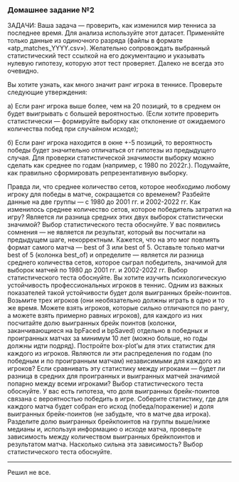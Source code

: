 ### Домашнее задание №2

ЗАДАЧИ:
Ваша задача — проверить, как изменился мир тенниса за последнее время. Для анализа используйте этот датасет. Применяйте только данные из одиночного разряда (файлы в формате «atp_matches_YYYY.csv»). Желательно сопровождать выбранный статистический тест ссылкой на его документацию и указывать нулевую гипотезу, которую этот тест проверяет. Далеко не всегда это очевидно.

Вы хотите узнать, как много значит ранг игрока в теннисе. Проверьте следующие утверждения:

а) Если ранг игрока выше более, чем на 20 позиций, то в среднем он будет выигрывать с большей вероятностью. (Если хотите проверить статистически — формируйте выборку как отклонение от ожидаемого количества побед при случайном исходе);

б) Если ранг игрока находится в окне +-5 позиций, то вероятность победы будет значительно отличаться от гипотезы из предыдущего случая. Для проверки статистической значимости выборку можно сделать как среднее по годам (например, с 1980 по 2022г.). Подумайте, как правильно сформировать репрезентативную выборку.

Правда ли, что среднее количество сетов, которое необходимо любому игроку для победы в матче, сокращается со временем? Разбейте данные на две группы — с 1980 до 2001 гг. и 2002-2022 гг. Как изменилось среднее количество сетов, которое победитель затратил на игру? Является ли разница средних этих двух выборок статистически значимой? Выбор статистического теста обоснуйте.
У вас появились сомнения — не является ли результат, который вы посчитали на предыдущем шаге, некорректным. Кажется, что на это мог повлиять формат самого матча — best of 3 или best of 5. Оставьте только матчи best of 5 (колонка best_of) и определите — является ли разница среднего количества сетов, которое сыграл победитель, значимой для выборок матчей по 1980 до 2001 гг. и 2002-2022 гг. Выбор статистического теста обоснуйте.
Вы хотите изучить психологическую устойчивость профессиональных игроков в теннис. Одним из важных показателей такой устойчивости будет доля выигранных брейк-поинтов. Возьмите трех игроков (они необязательно должны играть в одно и то же время. Можете взять игроков, которые сильно отличаются по рангу, а можете взять примерно равных игроков), для каждого из них посчитайте долю выигранных брейк поинтов (колонки, заканчивающиеся на bpFaced и bpSaved) отдельно в победных и проигранных матчах за минимум 10 лет (можно больше, но годы должны идти подряд). Постройте box-plot’ы для этих статистик для каждого из игроков. Являются ли эти распределения по годам (по победным и по проигранным матчам) независимыми для каждого из игроков? Если сравнивать эту статистику между игроками — будет ли разница в средних для проигранных и выигранных матчей значимой попарно между всеми игроками? Выбор статистического теста обоснуйте.
У вас есть гипотеза, что доля выигранных брейк-поинтов связана с вероятностью победить в игре. Соберите статистику, где для каждого матча будет собран его исход (победа/поражение) и доля выигранных брейк-поинтов (не забудьте, что в матче два игрока). Разделите долю выигранных брейкпоинтов на группы выше/ниже медианы и, используя информацию о исходе матча, проверьте зависимость между количеством выигранных брейкпоинтов и результатом матча. Насколько сильна эта зависимость? Выбор статистического теста обоснуйте.
***

Решил не все.
